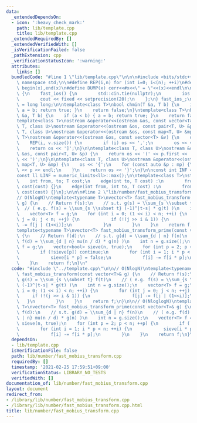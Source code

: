 ```yaml
---
data:
  _extendedDependsOn:
  - icon: ':heavy_check_mark:'
    path: lib/template.cpp
    title: lib/template.cpp
  _extendedRequiredBy: []
  _extendedVerifiedWith: []
  _isVerificationFailed: false
  _pathExtension: cpp
  _verificationStatusIcon: ':warning:'
  attributes:
    links: []
  bundledCode: "#line 1 \"lib/template.cpp\"\n\n\n#include <bits/stdc++.h>\nusing\
    \ namespace std;\n\n#define REP(i,n) for (int i=0; i<(n); ++i)\n#define ALL(x)\
    \ begin(x),end(x)\n#define DUMP(x) cerr<<#x<<\" = \"<<(x)<<endl\n\nstruct fast_ios\
    \ {\n    fast_ios() {\n        std::cin.tie(nullptr);\n        ios::sync_with_stdio(false);\n\
    \        cout << fixed << setprecision(20);\n    };\n} fast_ios_;\n\nusing ll\
    \ = long long;\n\ntemplate<class T>\nbool chmin(T &a, T b) {\n    if (a > b) {\
    \ a = b; return true; }\n    return false;\n}\ntemplate<class T>\nbool chmax(T\
    \ &a, T b) {\n    if (a < b) { a = b; return true; }\n    return false;\n}\n\n\
    template<class T>\nostream &operator<<(ostream &os, const vector<T> &v);\ntemplate<class\
    \ T, class U>\nostream &operator<<(ostream &os, const pair<T, U> &p);\ntemplate<class\
    \ T, class U>\nostream &operator<<(ostream &os, const map<T, U> &mp);\n\ntemplate<class\
    \ T>\nostream &operator<<(ostream &os, const vector<T> &v) {\n    os << '[';\n\
    \    REP(i, v.size()) {\n        if (i) os << ',';\n        os << v[i];\n    }\n\
    \    return os << ']';\n}\n\ntemplate<class T, class U>\nostream &operator<<(ostream\
    \ &os, const pair<T, U> &p) {\n    return os << '(' << p.first << ' ' << p.second\
    \ << ')';\n}\n\ntemplate<class T, class U>\nostream &operator<<(ostream &os, const\
    \ map<T, U> &mp) {\n    os << '{';\n    for (const auto &p : mp) {\n        os\
    \ << p << endl;\n    }\n    return os << '}';\n}\n\nconst int INF = numeric_limits<int>::max();\n\
    const ll LINF = numeric_limits<ll>::max();\n\ntemplate<class T>\nstruct edge {\n\
    \    int from, to; T cost;\n    edge(int to, T cost) :\n        from(-1), to(to),\
    \ cost(cost) {}\n    edge(int from, int to, T cost) :\n        from(from), to(to),\
    \ cost(cost) {}\n};\n\n\n#line 2 \"lib/number/fast_mobius_transform.cpp\"\n\n\
    // O(NlogN)\ntemplate<typename T>\nvector<T> fast_mobius_transform(const vector<T>&\
    \ g) {\n    // Return f(s):\n    // s.t. g(s) = \\sum_{s \\subset t} f(t)\n  \
    \  // ( e.g. f(s) = \\sum_{s \\subset t} (-1)^|t-s| * g(t) )\n    int n = g.size();\n\
    \    vector<T> f = g;\n    for (int i = 0; (1 << i) < n; ++i) {\n        for (int\
    \ j = 0; j < n; ++j) {\n            if (!(j >> i & 1)) {\n                f[j]\
    \ -= f[j | (1<<i)];\n            }\n        }\n    }\n    return f;\n}\n\n// O(NloglogN)\n\
    template<typename T>\nvector<T> fast_mobius_transform_prime(const vector<T>& g)\
    \ {\n    // Return f(d):\n    // s.t. g(d) = \\sum_{d | n} f(n)\n    // ( e.g.\
    \ f(d) = \\sum_{d | n} mu(n / d) * g(n) )\n    int n = g.size();\n    vector<T>\
    \ f = g;\n    vector<bool> sieve(n, true);\n    for (int p = 2; p < n; ++p) {\n\
    \        if (!sieve[p]) continue;\n        for (int i = 1; i * p < n; ++i) {\n\
    \            sieve[i * p] = false;\n            f[i] -= f[i * p];\n        }\n\
    \    }\n    return f;\n}\n"
  code: "#include \"../template.cpp\"\n\n// O(NlogN)\ntemplate<typename T>\nvector<T>\
    \ fast_mobius_transform(const vector<T>& g) {\n    // Return f(s):\n    // s.t.\
    \ g(s) = \\sum_{s \\subset t} f(t)\n    // ( e.g. f(s) = \\sum_{s \\subset t}\
    \ (-1)^|t-s| * g(t) )\n    int n = g.size();\n    vector<T> f = g;\n    for (int\
    \ i = 0; (1 << i) < n; ++i) {\n        for (int j = 0; j < n; ++j) {\n       \
    \     if (!(j >> i & 1)) {\n                f[j] -= f[j | (1<<i)];\n         \
    \   }\n        }\n    }\n    return f;\n}\n\n// O(NloglogN)\ntemplate<typename\
    \ T>\nvector<T> fast_mobius_transform_prime(const vector<T>& g) {\n    // Return\
    \ f(d):\n    // s.t. g(d) = \\sum_{d | n} f(n)\n    // ( e.g. f(d) = \\sum_{d\
    \ | n} mu(n / d) * g(n) )\n    int n = g.size();\n    vector<T> f = g;\n    vector<bool>\
    \ sieve(n, true);\n    for (int p = 2; p < n; ++p) {\n        if (!sieve[p]) continue;\n\
    \        for (int i = 1; i * p < n; ++i) {\n            sieve[i * p] = false;\n\
    \            f[i] -= f[i * p];\n        }\n    }\n    return f;\n}\n"
  dependsOn:
  - lib/template.cpp
  isVerificationFile: false
  path: lib/number/fast_mobius_transform.cpp
  requiredBy: []
  timestamp: '2021-02-25 17:59:51+09:00'
  verificationStatus: LIBRARY_NO_TESTS
  verifiedWith: []
documentation_of: lib/number/fast_mobius_transform.cpp
layout: document
redirect_from:
- /library/lib/number/fast_mobius_transform.cpp
- /library/lib/number/fast_mobius_transform.cpp.html
title: lib/number/fast_mobius_transform.cpp
---
```

